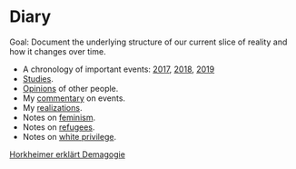 # Diary

Goal: Document the underlying structure of our current slice of reality and how it changes over time.

* A chronology of important events: [2017](2017.mkd), [2018](2018.mkd), [2019](2019.mkd)
* [Studies](studies.mkd).
* [Opinions](opinions.mkd) of other people.
* My [commentary](commentary.mkd) on events.
* My [realizations](realizations.mkd).
* Notes on [feminism](feminism.mkd).
* Notes on [refugees](refugees.mkd).
* Notes on [white privilege](white_privilege.mkd).

[Horkheimer erklärt Demagogie](https://www.youtube.com/watch?v=BsuQVm1H8-I)

